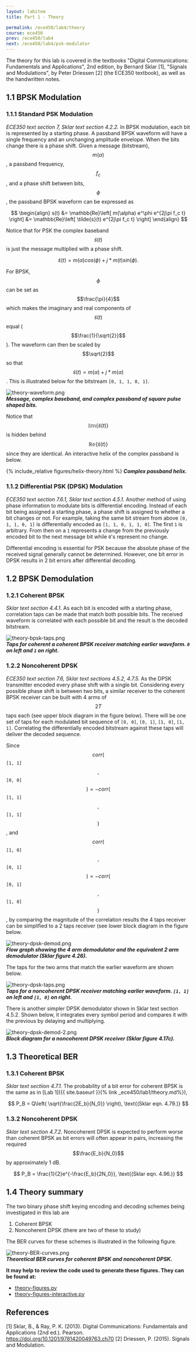 ```yaml
---
layout: labitem
title: Part 1 - Theory

permalink: /ece450/lab4/theory
course: ece450
prev: /ece450/lab4
next: /ece450/lab4/psk-modulator
---
```



The theory for this lab is covered in the textbooks "Digital Communications: Fundamentals and Applications", 2nd edition, by Bernard Sklar [1], "Signals and Modulations", by Peter Driessen [2] (the ECE350 textbook), as well as the handwritten notes.

## 1.1 BPSK Modulation

### 1.1.1 Standard PSK Modulation

_ECE350 text section 7, Sklar text section 4.2.2._ In BPSK modulation, each bit is represented by a starting phase. A passband BPSK waveform will have a single frequency and an unchanging amplitude envelope. When the bits change there is a phase shift. Given a message (bitstream), $$m(\alpha)$$, a passband frequency, $$f_c$$, and a phase shift between bits, $$\phi$$, the passband BPSK waveform can be expressed as

$$
\begin{align}
s(t) &= \mathbb{Re}\left[ m(\alpha) e^\phi e^{2j\pi f_c t} \right]
&= \mathbb{Re}\left[ \tilde{s}(t) e^{2j\pi f_c t} \right]
\end{align}
$$

Notice that for PSK the complex baseband $$\tilde{s}(t)$$ is just the message multiplied with a phase shift.

$$
\tilde{s}(t) = m(\alpha)cos(\phi)+j*m(t)sin(\phi).
$$

For BPSK, $$\phi$$ can be set as $$\frac{\pi}{4}$$ which makes the imaginary and real components of $$\tilde{s}(t)$$ equal ($$\frac{1}{\sqrt{2}}$$). The waveform can then be scaled by $$\sqrt{2}$$ so that $$\tilde{s}(t)=m(\alpha)+j*m(\alpha)$$. This is illustrated below for the bitstream `[0, 1, 1, 0, 1]`.

  ![theory-waveform.png](figures/theory-waveform.png)<br>
  __*Message, complex baseband, and complex passband of square pulse shaped bits.*__

Notice that $$\mathbb{Im}\{\tilde{s}(t)\}$$ is hidden behind $$\mathbb{Re}\{\tilde{s}(t)\}$$ since they are identical. An interactive helix of the complex passband is below.

{% include_relative figures/helix-theory.html %}
  __*Complex passband helix.*__

### 1.1.2 Differential PSK (DPSK) Modulation

_ECE350 text section 7.6.1, Sklar text section 4.5.1._ Another method of using phase information to modulate bits is differential encoding. Instead of each bit being assigned a starting phase, a phase shift is assigned to whether a bit changes or not. For example, taking the same bit stream from above `[0, 1, 1, 0, 1]` is differentially encoded as `[1, 1, 0, 1, 1, 0]`. The first `1` is arbitrary. From then on a `1` represents a change from the previously encoded bit to the next message bit while `0`'s represent no change.

Differential encoding is essential for PSK because the absolute phase of the received signal generally cannot be determined. However, one bit error in DPSK results in 2 bit errors after differential decoding.

## 1.2 BPSK Demodulation

### 1.2.1 Coherent BPSK

_Sklar text section 4.4.1._ As each bit is encoded with a starting phase, correlation taps can be made that match both possible bits. The received waveform is correlated with each possible bit and the result is the decoded bitstream.

  ![theory-bpsk-taps.png](figures/theory-bpsk-taps.png)<br>
  __*Taps for coherent a coherent BPSK receiver matching earlier waveform. `0` on left and `1` on right.*__

### 1.2.2 Noncoherent DPSK

_ECE350 text section 7.6, Sklar text sections 4.5.2, 4.7.5._ As the DPSK transmitter encoded every phase shift with a single bit. Considering every possible phase shift is between two bits, a similar receiver to the coherent BPSK receiver can be built with 4 arms of $$2T$$ taps each (see upper block diagram in the figure below). There will be one set of taps for each modulated bit sequence of `[0, 0]`, `[0, 1]`, `[1, 0]`, `[1, 1]`. Correlating the differentially encoded bitstream against these taps will deliver the decoded sequence.

Since $$corr($$`[1, 1]` $$,$$`[0, 0]` $$) = - corr($$`[1, 1]`$$,$$`[1, 1]`$$)$$, and $$corr($$`[1, 0]` $$,$$`[0, 1]` $$) = - corr($$`[0, 1]`$$,$$`[1, 0]`$$)$$, by comparing the magnitude of the correlation results the 4 taps receiver can be simplified to a 2 taps receiver (see lower block diagram in the figure below.

  ![theory-dpsk-demod.png](figures/theory-dpsk-demod.png)<br>
  __*Flow graph showing the 4 arm demodulator and the equivalent 2 arm demodulator (Sklar figure 4.26).*__

The taps for the two arms that match the earlier waveform are shown below.

  ![theory-dpsk-taps.png](figures/theory-dpsk-taps.png)<br>
  __*Taps for a noncoherent DPSK receiver matching earlier waveform. `[1, 1]` on left and `[1, 0]` on right.*__

There is another simpler DPSK demodulator shown in Sklar text section 4.5.2. Shown below, it integrates every symbol period and compares it with the previous by delaying and multiplying.

  ![theory-dpsk-demod-2.png](figures/theory-dpsk-demod-2.png)<br>
  __*Block diagram for a noncoherent DPSK receiver (Sklar figure 4.17c).*__

## 1.3 Theoretical BER

### 1.3.1 Coherent BPSK

_Sklar text sectiion 4.7.1._ The probability of a bit error for coherent BPSK is the same as in [Lab 1]({{ site.baseurl }}{% link _ece450/lab1/theory.md%}),

$$
P_B = Q\left( \sqrt{\frac{2E_b}{N_0}} \right), \text{(Sklar eqn. 4.79.)}
$$

### 1.3.2 Noncoherent DPSK

_Sklar text section 4.7.2._ Noncoherent DPSK is expected to perform worse than coherent BPSK as bit errors will often appear in pairs, increasing the required $$\frac{E_b}{N_0}$$ by approximately 1 dB.

$$
P_B = \frac{1}{2}e^{-\frac{E_b}{2N_0}}, \text{(Sklar eqn. 4.96.)}
$$

## 1.4 Theory summary

The two binary phase shift keying encoding and decoding schemes being investigated in this lab are

1. Coherent BPSK
2. Noncoherent DPSK (there are two of these to study)

The BER curves for these schemes is illustrated in the following figure.

  ![theory-BER-curves.png](figures/theory-BER-curves.png)<br>
  __*Theoretical BER curves for coherent BPSK and noncoherent DPSK.*__

**It may help to review the code used to generate these figures. They can be found at:**

- [theory-figures.py](./data/theory-figures.py)
- [theory-figures-interactive.py](./data/theory-figures-interactive.py)

## References

[1] Sklar, B., & Ray, P. K. (2013). Digital Communications: Fundamentals and Applications (2nd ed.). Pearson. https://doi.org/10.1201/9781420049763.ch70
[2] Driessen, P. (2015). Signals and Modulation.
